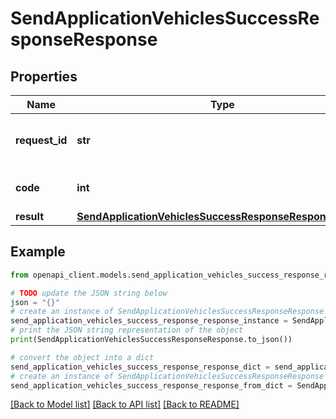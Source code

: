 # SendApplicationVehiclesSuccessResponseResponse


## Properties

Name | Type | Description | Notes
------------ | ------------- | ------------- | -------------
**request_id** | **str** | An arbitrary value sent with the request. | [optional] 
**code** | **int** | Successful response code. | 
**result** | [**SendApplicationVehiclesSuccessResponseResponseResult**](SendApplicationVehiclesSuccessResponseResponseResult.md) |  | 

## Example

```python
from openapi_client.models.send_application_vehicles_success_response_response import SendApplicationVehiclesSuccessResponseResponse

# TODO update the JSON string below
json = "{}"
# create an instance of SendApplicationVehiclesSuccessResponseResponse from a JSON string
send_application_vehicles_success_response_response_instance = SendApplicationVehiclesSuccessResponseResponse.from_json(json)
# print the JSON string representation of the object
print(SendApplicationVehiclesSuccessResponseResponse.to_json())

# convert the object into a dict
send_application_vehicles_success_response_response_dict = send_application_vehicles_success_response_response_instance.to_dict()
# create an instance of SendApplicationVehiclesSuccessResponseResponse from a dict
send_application_vehicles_success_response_response_from_dict = SendApplicationVehiclesSuccessResponseResponse.from_dict(send_application_vehicles_success_response_response_dict)
```
[[Back to Model list]](../README.md#documentation-for-models) [[Back to API list]](../README.md#documentation-for-api-endpoints) [[Back to README]](../README.md)


